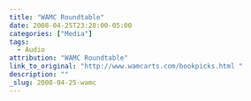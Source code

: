 ```yaml
---
title: "WAMC Roundtable"
date: 2008-04-25T23:28:00-05:00
categories: ["Media"]
tags:
  - Audio
attribution: "WAMC Roundtable"
link_to_original: "http://www.wamcarts.com/bookpicks.html "
description: ""
_slug: 2008-04-25-wamc
---
```

